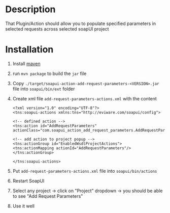 # Description
That Plugin/Action should allow you to populate specified parameters in selected requests across selected soapUI project

# Installation

1. Install [maven](https://maven.apache.org/install.html)
2. run `mvn package` to build the `jar` file
3. Copy `./target/soapui-action-add-request-parameters-<VERSION>.jar` file into `soapui/bin/ext` folder
4. Create xml file `add-request-parameters-actions.xml` with the content

    ```
    <?xml version="1.0" encoding="UTF-8"?>
    <tns:soapui-actions xmlns:tns="http://eviware.com/soapui/config">

    <!-- defined action -->
    <tns:action id="AddRequestParameters" actionClass="com.soapui_action_add_request_parameters.AddRequestParameters"/>

    <!-- add action to project popup -->
    <tns:actionGroup id="EnabledWsdlProjectActions">
    <tns:actionMapping actionId="AddRequestParameters"/>
    </tns:actionGroup>

    </tns:soapui-actions>

    ```

5. Put `add-request-parameters-actions.xml` file into `soapui/bin/actions`
6. Restart SoapUI
7. Select any project -> click on "Project" dropdown -> you should be able to see "Add Request Parameters"
8. Use it well